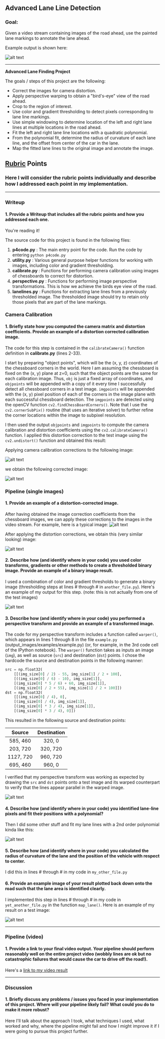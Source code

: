 ## Advanced Lane Line Detection

[//]: #	"Image References"
[image1]: ./output_images/ann_test6.jpg	"Example Output"
[image2]: ./output_images/chessimg.png	"Distorted Image"
[image3]: ./output_images/uchessimg.png	"Corrected Image after Camera Calibration"
[image4]: ./output_images/original_image.png	"Original Image"
[image5]: ./output_images/distortion_correction.png	"Distortion Correction"
[image6]: ./examples/example_output.jpg	"Output"
[video1]: ./project_video.mp4	"Video"

### Goal:

Given a video stream containing images of the road ahead, use the painted lane markings to annotate the lane ahead. 

Example output is shown here:

![alt text][image1]

---

**Advanced Lane Finding Project**

The goals / steps of this project are the following:

* Correct the images for camera distortion.
* Apply perspective warping to obtain a "bird's-eye" view of the road ahead.
* Crop to the region of interest.
* Use color and gradient thresholding to detect pixels corresponding to lane line markings.
* Use simple windowing to determine location of the left and right lane lines at multiple locations in the road ahead.
* Fit the left and right lane line locations with a quadratic polynomial.   
* From the polynomial fit, determine the radius of curvature of each lane line, and the offset from center of the car in the lane.
* Map the fitted lane lines to the original image and annotate the image.

## [Rubric](https://review.udacity.com/#!/rubrics/571/view) Points

### Here I will consider the rubric points individually and describe how I addressed each point in my implementation.  

---

### Writeup 

#### 1. Provide a Writeup that includes all the rubric points and how you addressed each one.    

You're reading it!

The source code for this project is found in the following files:

1. **p4code.py** : The main entry point for the code.  Run the code by entering `python p4code.py`
2. **utility.py** : Various general purpose helper functions for working with images, including color and gradient thresholding.
3. **calibrate.py** : Functions for performing camera calibration using images of chessboards to correct for distortion.
4. **perspective.py** : Functions for performing image perspective transformations.  This is how we achieve the birds eye view of the road.
5. **lanelines.py** : Functions for extracting lane lines from a previously thresholded image.  The thresholded image should try to retain only those pixels that are part of the lane markings.  

### Camera Calibration

#### 1. Briefly state how you computed the camera matrix and distortion coefficients. Provide an example of a distortion corrected calibration image.

The code for this step is contained in the `calibrateCamera()` function definition in **calibrate.py** (lines 2-33).  

I start by preparing "object points", which will be the (x, y, z) coordinates of the chessboard corners in the world. Here I am assuming the chessboard is fixed on the (x, y) plane at z=0, such that the object points are the same for each calibration image.  Thus, `obj` is just a fixed array of coordinates, and `objpoints` will be appended with a copy of it every time I successfully detect all chessboard corners in a test image.  `imgpoints` will be appended with the (x, y) pixel position of each of the corners in the image plane with each successful chessboard detection.  The `imgpoints` are detected using the openCV function `cv2.findChessBoardCorners()`.  Note that I use the `cv2.cornerSubPix()` routine (that uses an iterative solver) to further refine the corner locations within the image to subpixel resolution.

I then used the output `objpoints` and `imgpoints` to compute the camera calibration and distortion coefficients using the `cv2.calibrateCamera()` function.  I applied this distortion correction to the test image using the `cv2.undistort()` function and obtained this result: 

Applying camera calibration corrections to the following image:

![alt text][image2]

we obtain the following corrected image:

![alt text][image3]

### Pipeline (single images)

#### 1. Provide an example of a distortion-corrected image.

After having obtained the image correction coefficients from the chessboard images, we can apply these corrections to the images in the video stream.  For example, here is a typical image:
![alt text][image4]

After applying the distortion corrections, we obtain this (very similar looking) image:

![alt text][image5]

#### 2. Describe how (and identify where in your code) you used color transforms, gradients or other methods to create a thresholded binary image.  Provide an example of a binary image result.

I used a combination of color and gradient thresholds to generate a binary image (thresholding steps at lines # through # in `another_file.py`).  Here's an example of my output for this step.  (note: this is not actually from one of the test images)

![alt text][image3]

#### 3. Describe how (and identify where in your code) you performed a perspective transform and provide an example of a transformed image.

The code for my perspective transform includes a function called `warper()`, which appears in lines 1 through 8 in the file `example.py` (output_images/examples/example.py) (or, for example, in the 3rd code cell of the IPython notebook).  The `warper()` function takes as inputs an image (`img`), as well as source (`src`) and destination (`dst`) points.  I chose the hardcode the source and destination points in the following manner:

```python
src = np.float32(
    [[(img_size[0] / 2) - 55, img_size[1] / 2 + 100],
    [((img_size[0] / 6) - 10), img_size[1]],
    [(img_size[0] * 5 / 6) + 60, img_size[1]],
    [(img_size[0] / 2 + 55), img_size[1] / 2 + 100]])
dst = np.float32(
    [[(img_size[0] / 4), 0],
    [(img_size[0] / 4), img_size[1]],
    [(img_size[0] * 3 / 4), img_size[1]],
    [(img_size[0] * 3 / 4), 0]])
```

This resulted in the following source and destination points:

| Source        | Destination   |
|:-------------:|:-------------:|
| 585, 460      | 320, 0        |
| 203, 720      | 320, 720      |
| 1127, 720     | 960, 720      |
| 695, 460      | 960, 0        |

I verified that my perspective transform was working as expected by drawing the `src` and `dst` points onto a test image and its warped counterpart to verify that the lines appear parallel in the warped image.

![alt text][image4]

#### 4. Describe how (and identify where in your code) you identified lane-line pixels and fit their positions with a polynomial?

Then I did some other stuff and fit my lane lines with a 2nd order polynomial kinda like this:

![alt text][image5]

#### 5. Describe how (and identify where in your code) you calculated the radius of curvature of the lane and the position of the vehicle with respect to center.

I did this in lines # through # in my code in `my_other_file.py`

#### 6. Provide an example image of your result plotted back down onto the road such that the lane area is identified clearly.

I implemented this step in lines # through # in my code in `yet_another_file.py` in the function `map_lane()`.  Here is an example of my result on a test image:

![alt text][image6]

---

### Pipeline (video)

#### 1. Provide a link to your final video output.  Your pipeline should perform reasonably well on the entire project video (wobbly lines are ok but no catastrophic failures that would cause the car to drive off the road!).

Here's a [link to my video result](./project_video.mp4)

---

### Discussion

#### 1. Briefly discuss any problems / issues you faced in your implementation of this project.  Where will your pipeline likely fail?  What could you do to make it more robust?

Here I'll talk about the approach I took, what techniques I used, what worked and why, where the pipeline might fail and how I might improve it if I were going to pursue this project further.  
